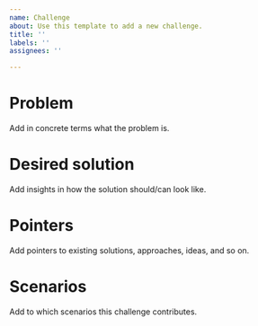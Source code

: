 ```yaml
---
name: Challenge
about: Use this template to add a new challenge.
title: ''
labels: ''
assignees: ''

---
```


# Problem

Add in concrete terms what the problem is.

# Desired solution

Add insights in how the solution should/can look like.

# Pointers

Add pointers to existing solutions, approaches, ideas, and so on.

# Scenarios

Add to which scenarios this challenge contributes.
